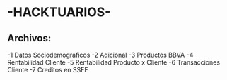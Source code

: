 # -HACKTUARIOS-

## Archivos:
 -1 Datos Sociodemograficos
 -2 Adicional
 -3 Productos BBVA
 -4 Rentabilidad Cliente
 -5 Rentabilidad Producto x Cliente
 -6 Transacciones Cliente 
 -7 Creditos en SSFF
